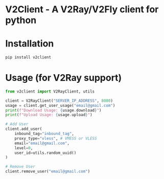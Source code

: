 # V2Client - A V2Ray/V2Fly client for python

# Installation

```bash
pip install v2client
```

# Usage (for V2Ray support)

```python
from v2client import V2RayClient, utils

client = V2RayClient("SERVER_IP_ADDRESS", 8080)
usage = client.get_user_usage("email@gmail.com")
print(f"Download Usage: {usage.download}")
print(f"Upload Usage: {usage.upload}")

# Add User
client.add_user(
    inbound_tag="inbound_tag", 
    proxy_type="vless", # VMESS or VLESS
    email="email@gmail.com", 
    level=0,
    user_id=utils.random_uuid()
)

# Remove User
client.remove_user("email@gmail.com")
```

